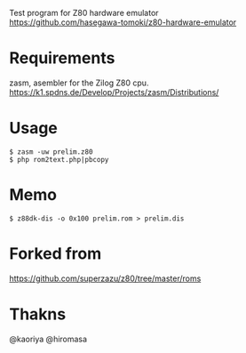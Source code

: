 Test program for Z80 hardware emulator  
https://github.com/hasegawa-tomoki/z80-hardware-emulator

# Requirements

zasm, asembler for the Zilog Z80 cpu.  
https://k1.spdns.de/Develop/Projects/zasm/Distributions/

# Usage

```
$ zasm -uw prelim.z80
$ php rom2text.php|pbcopy
```

# Memo

```
$ z88dk-dis -o 0x100 prelim.rom > prelim.dis
```

# Forked from

https://github.com/superzazu/z80/tree/master/roms

# Thakns

@kaoriya
@hiromasa

